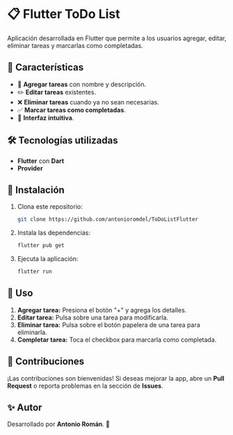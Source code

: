 # 📋 Flutter ToDo List

Aplicación desarrollada en Flutter que permite a los usuarios agregar, editar, eliminar tareas y marcarlas como completadas.

## 🚀 Características
- 📌 **Agregar tareas** con nombre y descripción.
- ✏️ **Editar tareas** existentes.
- ❌ **Eliminar tareas** cuando ya no sean necesarias.
- ✅ **Marcar tareas como completadas**.
- 🎨 **Interfaz intuitiva**.

## 🛠️ Tecnologías utilizadas
- **Flutter** con **Dart**
- **Provider** 

## 🔧 Instalación
1. Clona este repositorio:
   ```bash
   git clone https://github.com/antonioromdel/ToDoListFlutter
   ```
2. Instala las dependencias:
   ```bash
   flutter pub get
   ```
3. Ejecuta la aplicación:
   ```bash
   flutter run
   ```

## 📌 Uso
1. **Agregar tarea:** Presiona el botón "+" y agrega los detalles.
2. **Editar tarea:** Pulsa sobre una tarea para modificarla.
3. **Eliminar tarea:** Pulsa sobre el botón papelera de una tarea para eliminarla.
4. **Completar tarea:** Toca el checkbox para marcarla como completada.

## 🤝 Contribuciones
¡Las contribuciones son bienvenidas! Si deseas mejorar la app, abre un **Pull Request** o reporta problemas en la sección de **Issues**.

## ✨ Autor
Desarrollado por **Antonio Román**. 🚀

